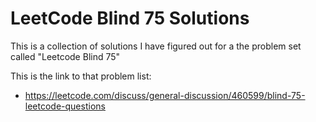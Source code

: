 # LeetCode Blind 75 Solutions

This is a collection of solutions I have figured out for a the problem set called "Leetcode Blind 75"

This is the link to that problem list:
- https://leetcode.com/discuss/general-discussion/460599/blind-75-leetcode-questions
